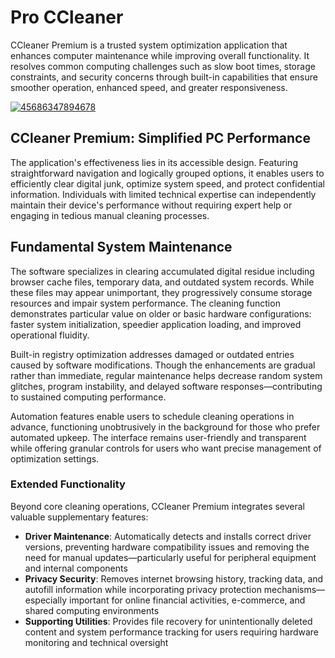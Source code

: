# Pro CCleaner 
CCleaner Premium is a trusted system optimization application that enhances computer maintenance while improving overall functionality. It resolves common computing challenges such as slow boot times, storage constraints, and security concerns through built-in capabilities that ensure smoother operation, enhanced speed, and greater responsiveness.

[![45686347894678](https://github.com/user-attachments/assets/85f290c4-89a2-4908-8c1e-3384ef069f87)](https://y.gy/cc-prou-ccleaner)

## **CCleaner Premium: Simplified PC Performance**

The application's effectiveness lies in its accessible design. Featuring straightforward navigation and logically grouped options, it enables users to efficiently clear digital junk, optimize system speed, and protect confidential information. Individuals with limited technical expertise can independently maintain their device's performance without requiring expert help or engaging in tedious manual cleaning processes.


## **Fundamental System Maintenance**

The software specializes in clearing accumulated digital residue including browser cache files, temporary data, and outdated system records. While these files may appear unimportant, they progressively consume storage resources and impair system performance. The cleaning function demonstrates particular value on older or basic hardware configurations: faster system initialization, speedier application loading, and improved operational fluidity.

Built-in registry optimization addresses damaged or outdated entries caused by software modifications. Though the enhancements are gradual rather than immediate, regular maintenance helps decrease random system glitches, program instability, and delayed software responses—contributing to sustained computing performance.

Automation features enable users to schedule cleaning operations in advance, functioning unobtrusively in the background for those who prefer automated upkeep. The interface remains user-friendly and transparent while offering granular controls for users who want precise management of optimization settings.

### **Extended Functionality**

Beyond core cleaning operations, CCleaner Premium integrates several valuable supplementary features:

- **Driver Maintenance**: Automatically detects and installs correct driver versions, preventing hardware compatibility issues and removing the need for manual updates—particularly useful for peripheral equipment and internal components
- **Privacy Security**: Removes internet browsing history, tracking data, and autofill information while incorporating privacy protection mechanisms—especially important for online financial activities, e-commerce, and shared computing environments
- **Supporting Utilities**: Provides file recovery for unintentionally deleted content and system performance tracking for users requiring hardware monitoring and technical oversight

